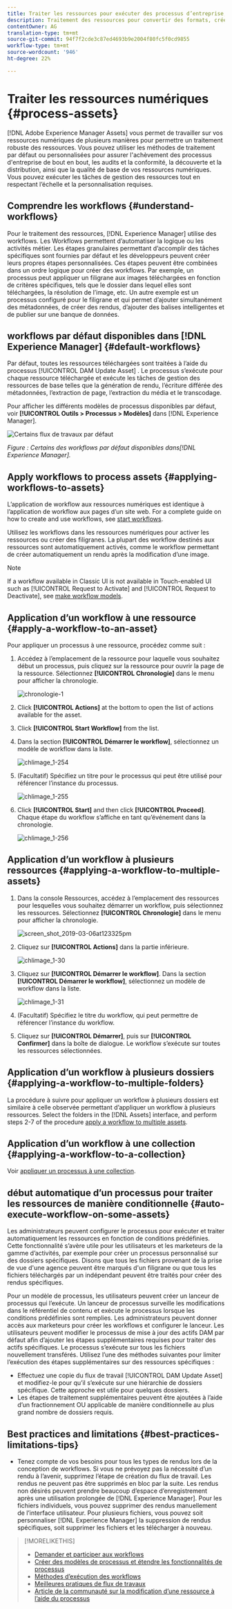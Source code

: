 ```yaml
---
title: Traiter les ressources pour exécuter des processus d’entreprise, effectuer des audits, assurer la conformité et préserver les fondamentaux de la santé mentale
description: Traitement des ressources pour convertir des formats, créer des rendus, gérer des ressources, valider des ressources et exécuter des workflows.
contentOwner: AG
translation-type: tm+mt
source-git-commit: 94f7f2cde3c87ed4693b9e2004f80fc5f0cd9855
workflow-type: tm+mt
source-wordcount: '946'
ht-degree: 22%

---
```



# Traiter les ressources numériques {#process-assets}

[!DNL Adobe Experience Manager Assets] vous permet de travailler sur vos ressources numériques de plusieurs manières pour permettre un traitement robuste des ressources. Vous pouvez utiliser les méthodes de traitement par défaut ou personnalisées pour assurer l&#39;achèvement des processus d&#39;entreprise de bout en bout, les audits et la conformité, la découverte et la distribution, ainsi que la qualité de base de vos ressources numériques. Vous pouvez exécuter les tâches de gestion des ressources tout en respectant l’échelle et la personnalisation requises.

## Comprendre les workflows {#understand-workflows}

Pour le traitement des ressources, [!DNL Experience Manager] utilise des workflows. Les Workflows permettent d’automatiser la logique ou les activités métier. Les étapes granulaires permettant d’accomplir des tâches spécifiques sont fournies par défaut et les développeurs peuvent créer leurs propres étapes personnalisées. Ces étapes peuvent être combinées dans un ordre logique pour créer des workflows. Par exemple, un processus peut appliquer un filigrane aux images téléchargées en fonction de critères spécifiques, tels que le dossier dans lequel elles sont téléchargées, la résolution de l’image, etc. Un autre exemple est un processus configuré pour le filigrane et qui permet d’ajouter simultanément des métadonnées, de créer des rendus, d’ajouter des balises intelligentes et de publier sur une banque de données.

## workflows par défaut disponibles dans [!DNL Experience Manager] {#default-workflows}

Par défaut, toutes les ressources téléchargées sont traitées à l’aide du processus [!UICONTROL DAM Update Asset] . Le processus s’exécute pour chaque ressource téléchargée et exécute les tâches de gestion des ressources de base telles que la génération de rendu, l’écriture différée des métadonnées, l’extraction de page, l’extraction du média et le transcodage.

Pour afficher les différents modèles de processus disponibles par défaut, voir **[!UICONTROL Outils > Processus > Modèles]** dans [!DNL Experience Manager].

![Certains flux de travaux par défaut](assets/aem-default-workflows.png)

*Figure : Certains des workflows par défaut disponibles dans[!DNL Experience Manager].*

## Apply workflows to process assets {#applying-workflows-to-assets}

L’application de workflow aux ressources numériques est identique à l’application de workflow aux pages d’un site web. For a complete guide on how to create and use workflows, see [start workflows](/help/sites-authoring/workflows-participating.md).

Utilisez les workflows dans les ressources numériques pour activer les ressources ou créer des filigranes. La plupart des workflow destinés aux ressources sont automatiquement activés, comme le workflow permettant de créer automatiquement un rendu après la modification d’une image.

>[!NOTE]
>
>If a workflow available in Classic UI is not available in Touch-enabled UI such as [!UICONTROL Request to Activate] and [!UICONTROL Request to Deactivate], see [make workflow models](/help/sites-developing/workflows-models.md#classic2touchui).

## Application d’un workflow à une ressource {#apply-a-workflow-to-an-asset}

<!-- 
TBD: Add animated GIF for these steps instead of all these screenshots.
-->
Pour appliquer un processus à une ressource, procédez comme suit :

1. Accédez à l’emplacement de la ressource pour laquelle vous souhaitez début un processus, puis cliquez sur la ressource pour ouvrir la page de la ressource. Sélectionnez **[!UICONTROL Chronologie]** dans le menu pour afficher la chronologie.

   ![chronologie-1](assets/timeline.png)

1. Click **[!UICONTROL Actions]** at the bottom to open the list of actions available for the asset.

1. Click **[!UICONTROL Start Workflow]** from the list.

1. Dans la section **[!UICONTROL Démarrer le workflow]**, sélectionnez un modèle de workflow dans la liste.

   ![chlimage_1-254](assets/chlimage_1-50.png)

1. (Facultatif) Spécifiez un titre pour le processus qui peut être utilisé pour référencer l’instance du processus.

   ![chlimage_1-255](assets/chlimage_1-51.png)

1. Click **[!UICONTROL Start]** and then click **[!UICONTROL Proceed]**. Chaque étape du workflow s’affiche en tant qu’événement dans la chronologie.

   ![chlimage_1-256](assets/chlimage_1-52.png)

## Application d’un workflow à plusieurs ressources {#applying-a-workflow-to-multiple-assets}

1. Dans la console Ressources, accédez à l’emplacement des ressources pour lesquelles vous souhaitez démarrer un workflow, puis sélectionnez les ressources. Sélectionnez **[!UICONTROL Chronologie]** dans le menu pour afficher la chronologie.

   ![screen_shot_2019-03-06at123325pm](assets/chlimage_1-136.png)

1. Cliquez sur **[!UICONTROL Actions]** dans la partie inférieure.

   ![chlimage_1-30](assets/chlimage_1-137.png)

1. Cliquez sur **[!UICONTROL Démarrer le workflow]**. Dans la section **[!UICONTROL Démarrer le workflow]**, sélectionnez un modèle de workflow dans la liste.

   ![chlimage_1-31](assets/chlimage_1-138.png)

1. (Facultatif) Spécifiez le titre du workflow, qui peut permettre de référencer l’instance du workflow.
1. Cliquez sur **[!UICONTROL Démarrer]**, puis sur **[!UICONTROL Confirmer]** dans la boîte de dialogue. Le workflow s’exécute sur toutes les ressources sélectionnées.

## Application d’un workflow à plusieurs dossiers {#applying-a-workflow-to-multiple-folders}

La procédure à suivre pour appliquer un workflow à plusieurs dossiers est similaire à celle observée permettant d’appliquer un workflow à plusieurs ressources. Select the folders in the [!DNL Assets] interface, and perform steps 2-7 of the procedure [apply a workflow to multiple assets](/help/assets/assets-workflow.md#applying-a-workflow-to-multiple-assets).

## Application d’un workflow à une collection {#applying-a-workflow-to-a-collection}

Voir [appliquer un processus à une collection](/help/assets/managing-collections-touch-ui.md#running-a-workflow-on-a-collection).

## début automatique d’un processus pour traiter les ressources de manière conditionnelle {#auto-execute-workflow-on-some-assets}

Les administrateurs peuvent configurer le processus pour exécuter et traiter automatiquement les ressources en fonction de conditions prédéfinies. Cette fonctionnalité s’avère utile pour les utilisateurs et les marketeurs de la gamme d’activités, par exemple pour créer un processus personnalisé sur des dossiers spécifiques. Disons que tous les fichiers provenant de la prise de vue d&#39;une agence peuvent être marqués d&#39;un filigrane ou que tous les fichiers téléchargés par un indépendant peuvent être traités pour créer des rendus spécifiques.

Pour un modèle de processus, les utilisateurs peuvent créer un lanceur de processus qui l’exécute. Un lanceur de processus surveille les modifications dans le référentiel de contenu et exécute le processus lorsque les conditions prédéfinies sont remplies. Les administrateurs peuvent donner accès aux marketeurs pour créer les workflows et configurer le lanceur. Les utilisateurs peuvent modifier le processus de mise à jour des actifs  DAM par défaut afin d’ajouter les étapes supplémentaires requises pour traiter des actifs spécifiques. Le processus s’exécute sur tous les fichiers nouvellement transférés. Utilisez l’une des méthodes suivantes pour limiter l’exécution des étapes supplémentaires sur des ressources spécifiques :

* Effectuez une copie du flux de travail [!UICONTROL DAM Update Asset] et modifiez-le pour qu’il s’exécute sur une hiérarchie de dossiers spécifique. Cette approche est utile pour quelques dossiers.
* Les étapes de traitement supplémentaires peuvent être ajoutées à l’aide d’un fractionnement [](/help/sites-developing/workflows-step-ref.md#or-split) OU applicable de manière conditionnelle au plus grand nombre de dossiers requis.

## Best practices and limitations {#best-practices-limitations-tips}

* Tenez compte de vos besoins pour tous les types de rendus lors de la conception de workflows. Si vous ne prévoyez pas la nécessité d’un rendu à l’avenir, supprimez l’étape de création du flux de travail. Les rendus ne peuvent pas être supprimés en bloc par la suite. Les rendus non désirés peuvent prendre beaucoup d’espace d’enregistrement après une utilisation prolongée de [!DNL Experience Manager]. Pour les fichiers individuels, vous pouvez supprimer des rendus manuellement de l’interface utilisateur. Pour plusieurs fichiers, vous pouvez soit personnaliser [!DNL Experience Manager] la suppression de rendus spécifiques, soit supprimer les fichiers et les télécharger à nouveau.

>[!MORELIKETHIS]
>
>* [Demander et participer aux workflows](/help/sites-authoring/workflows.md)
>* [Créer des modèles de processus et étendre les fonctionnalités de processus](/help/sites-developing/workflows.md)
>* [Méthodes d’exécution des workflows](/help/sites-administering/workflows-starting.md)
>* [Meilleures pratiques de flux de travaux](/help/sites-developing/workflows-best-practices.md)
>* [Article de la communauté sur la modification d’une ressource à l’aide du processus](https://helpx.adobe.com/fr/experience-manager/using/modify_asset_workflow.html)

